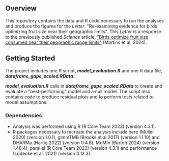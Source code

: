 ## Overview

This repository contains the data and R code necessary to run the analyses and produce the figures for the 
*Letter*, "Re-examining evidence for birds optimizing fruit size near their geographic limits". This *Letter* is a response to the previously published *Science* article, ["Birds optimize fruit size consumed near their geographic range limits"](https://www.science.org/doi/10.1126/science.adj1856) (Martins et al. 2024).

## Getting Started
The project includes one R script, ***model_evaluation.R*** and one R data file, ***dataframe_gape_scaled.RData***.

 ***model_evaluation.R*** calls in ***dataframe_gape_scaled.RData*** to create and evaluate a "best-performing" model and a null model. The script also contains code to produce residual plots and to perform tests related to model assumptions. 

### Dependencies

* Analysis was performed using R (R Core Team 2023) (version 4.3.1).
* R packages necessary to recreate the analysis include here (Müller 2020) (version 1.0.1), glmmTMB (Brooks et al 2017) (version 1.1.10) and DHARMa (Hartig 2022) (version 0.4.6), MuMIn (Bartoń 2024) (version 1.48.4), parallel (R Core Team 2023) (version 4.3.1) and performance (Lüdecke et al. 2021) (version 0.12.3).

